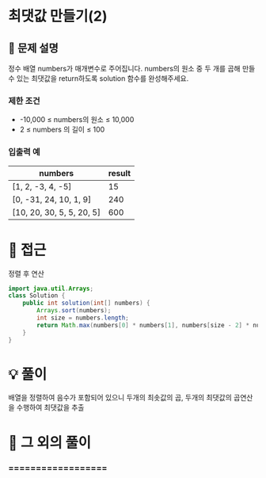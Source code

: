# 최댓값 만들기(2)

## 📌 문제 설명

정수 배열 numbers가 매개변수로 주어집니다. numbers의 원소 중 두 개를 곱해 만들 수 있는 최댓값을 return하도록 solution 함수를 완성해주세요.

### 제한 조건

- -10,000 ≤ numbers의 원소 ≤ 10,000
- 2 ≤ numbers 의 길이 ≤ 100

### 입출력 예

| numbers                   | result |
| ------------------------- | ------ |
| [1, 2, -3, 4, -5]         | 15     |
| [0, -31, 24, 10, 1, 9]    | 240    |
| [10, 20, 30, 5, 5, 20, 5] | 600    |

# 🧐 접근

정렬 후 연산

```java
import java.util.Arrays;
class Solution {
    public int solution(int[] numbers) {
        Arrays.sort(numbers);
        int size = numbers.length;
        return Math.max(numbers[0] * numbers[1], numbers[size - 2] * numbers[size - 1]);
    }
}
```

# 💡 풀이

배열을 정렬하여 음수가 포함되어 있으니 두개의 최솟값의 곱, 두개의 최댓값의 곱연산을 수행하여 최댓값을 추출

# 📘 그 외의 풀이

### ==================